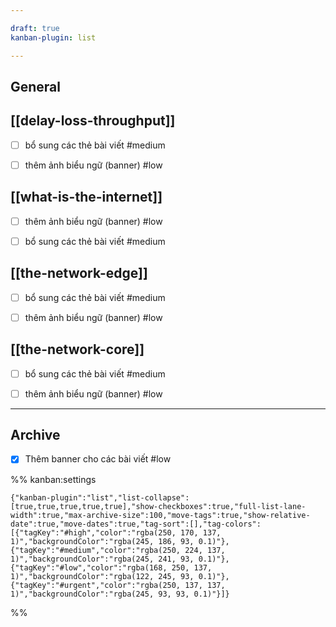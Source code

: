 ```yaml
---

draft: true
kanban-plugin: list

---
```


## General



## [[delay-loss-throughput]]

- [ ] bổ sung các thẻ bài viết #medium
- [ ] thêm ảnh biểu ngữ (banner) #low


## [[what-is-the-internet]]

- [ ] thêm ảnh biểu ngữ (banner) #low
- [ ] bổ sung các thẻ bài viết #medium


## [[the-network-edge]]

- [ ] bổ sung các thẻ bài viết #medium
- [ ] thêm ảnh biểu ngữ (banner) #low


## [[the-network-core]]

- [ ] bổ sung các thẻ bài viết #medium
- [ ] thêm ảnh biểu ngữ (banner) #low


***

## Archive

- [x] Thêm banner cho các bài viết #low

%% kanban:settings
```
{"kanban-plugin":"list","list-collapse":[true,true,true,true,true],"show-checkboxes":true,"full-list-lane-width":true,"max-archive-size":100,"move-tags":true,"show-relative-date":true,"move-dates":true,"tag-sort":[],"tag-colors":[{"tagKey":"#high","color":"rgba(250, 170, 137, 1)","backgroundColor":"rgba(245, 186, 93, 0.1)"},{"tagKey":"#medium","color":"rgba(250, 224, 137, 1)","backgroundColor":"rgba(245, 241, 93, 0.1)"},{"tagKey":"#low","color":"rgba(168, 250, 137, 1)","backgroundColor":"rgba(122, 245, 93, 0.1)"},{"tagKey":"#urgent","color":"rgba(250, 137, 137, 1)","backgroundColor":"rgba(245, 93, 93, 0.1)"}]}
```
%%